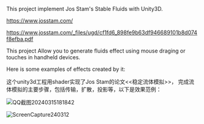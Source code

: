 This project implement Jos Stam's Stable Fluids with Unity3D.

https://www.josstam.com/

https://www.josstam.com/_files/ugd/cf1fd6_898fe9b63df946689101b8d074f8efba.pdf

This project Allow you to generate fluids effect using mouse draging or touches in handheld devices.

Here is some examples of effects created by it:

这个unity3d工程用shader实现了Jos Stam的论文<<稳定流体模拟>>，
完成流体模拟的主要步骤，包括传输，扩散，投影等，以下是效果范例： 

![QQ截图20240315181842](https://github.com/blueinsert/unity_stable_fluids/assets/15644775/a022d2e6-ddff-435f-8bc3-ebb0ec8e1938)

![ScreenCapture240312](https://github.com/blueinsert/unity_stable_fluids/assets/15644775/c99753dc-3ebd-4b11-862f-decaaac092b1)


